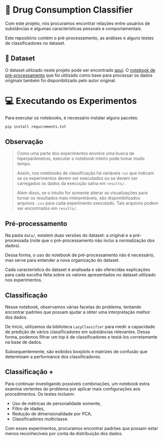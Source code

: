 # :pill: Drug Consumption Classifier

Com este projeto, nós procuramos encontrar relações entre usuários de substâncias e algumas características pessoais e comportamentais.

Este repositório contém o pré-processamento, as análises e alguns testes de classificadores no dataset.

## :open_file_folder: Dataset

O dataset utilizado neste projeto pode ser encontrado [aqui](https://www.kaggle.com/datasets/mexwell/drug-consumption-classification). O [notebook de pré-processamento](https://www.kaggle.com/code/mexwell/starter-notebook-convert-column-values) que foi utilizado como base para processar os dados originais também foi disponibilizado pelo autor original.

# :computer: Executando os Experimentos

Para executar os notebooks, é necessário instalar alguns pacotes:

```bash
pip install requirements.txt
```

## Observação

> Como uma parte dos experimentos envolve uma busca de hiperparâmetros, executar o notebook inteiro pode tomar muito tempo.
>
> Assim, nos notebooks de classificação há variáveis `run` que indicam se os experimentos devem ser executados ou se devem ser carregados os dados da execução salva em `results/`.
>
> Além disso, se o intuito for somente alterar as visualizações para tornar os resultados mais interpretáveis, são disponibilizados arquivos `.csv` para cada experimento executado. Tais arquivos podem ser encontrados em `results/`.

## Pré-processamento

Na pasta `data/`, existem duas versões do dataset: a original e a pré-processada (note que o pré-processamento não inclui a normalização dos dados).

Dessa forma, o uso do notebook de pré-processamento não é necessário, mas serve para entender a nova organização do dataset.

Cada característica do dataset é analisada e são oferecidas explicações para cada escolha feita sobre os valores apresentados no dataset utilizado nos experimentos.

## Classificação

Nesse notebook, observamos várias facetas do problema, tentando encontrar padrões que possam ajudar a obter uma interpretação melhor dos dados.

De início, utilizamos da biblioteca `LazyClassifier` para medir a capacidade de predição de vários classificadores em substâncias relevantes. Dessa forma, podemos filtrar um top $k$ de classificadores e testá-los corretamente na base de dados.

Subsequentemente, são exibidos boxplots e matrizes de confusão que determinam a performance dos classificadores.

## Classificação +

Para continuar investigando possíveis combinações, um notebook extra examina vertentes do problema por aplicar mais configurações aos procedimentos. Os testes incluem:
 
 - Uso de métricas de personalidade somente,
 - Filtro de idades,
 - Redução de dimensionalidade por PCA,
 - Classificadores multiclasse.

Com esses experimentos, procuramos encontrar padrões que possam estar menos reconhecíveis por conta da distribuição dos dados.